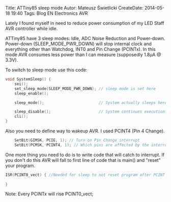 Title: ATTiny85 sleep mode
Autor: Mateusz Świetlicki
CreateDate: 2014-05-18 19:40
Tags:	Blog
		EN
		Electronics
		AVR

Lately I found myself in need to reduce power consumption of my LED Staff AVR controller while idle.

ATTiny85 have 3 sleep modes: Idle, ADC Noise Reduction and Power-down. Power-down (SLEEP\_MODE\_PWR_DOWN) will stop internal clock and everything other than Watchdog, INT0 and Pin Change (PCINTx). In this mode AVR consumes less power than I can measure (supposedly 1.8µA @ 3.3V).

To switch to sleep mode use this code: 
```C
void SystemSleep() {
	sei();
  	set_sleep_mode(SLEEP_MODE_PWR_DOWN); // sleep mode is set here
  	sleep_enable();

  	sleep_mode();                        // System actually sleeps here

  	sleep_disable();                     // System continues execution here when watchdog timed out 
  	cli();
}
```

Also you need to define way to wakeup AVR. I used PCINT4 (Pin 4 Change).

```C
	SetBit(GIMSK, PCIE, 1); // Turn on Pin Change interrupt
	SetBit(PCMSK, PCINT4, 1); // Which pins are affected by the interrupt
```

One more thing you need to do is to write code that will catch to interrupt. If you don't do this AVR will fall to first line of code that is main() and "reset" your program.

```C
ISR(PCINT0_vect) { //Needed for sleep to not reset program after PCINT
  
}
```

Note: Every PCINTx will rise PCINT0_vect;